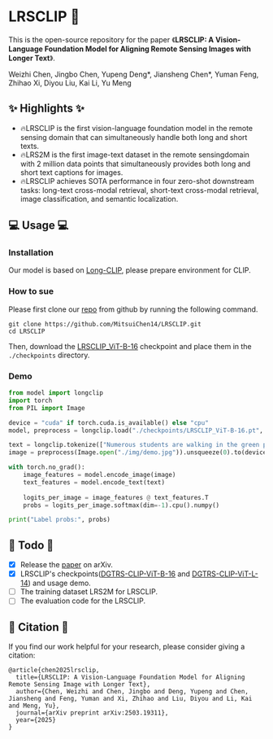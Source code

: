 # LRSCLIP 🚀

This is the open-source repository for the paper 《**LRSCLIP: A Vision-Language Foundation Model for Aligning Remote Sensing Images with Longer Text**》.

Weizhi Chen, Jingbo Chen, Yupeng Deng*, Jiansheng Chen*, Yuman Feng, Zhihao Xi, Diyou Liu, Kai Li, Yu Meng

## ✨ Highlights ✨

* 🔥LRSCLIP is the first vision-language foundation model in the remote sensing domain that can simultaneously handle both long and short texts.
* 🔥LRS2M is the first image-text dataset in the remote sensingdomain with 2 million data points that simultaneously provides both long and short text captions for images.
* 🔥LRSCLIP achieves SOTA performance in four zero-shot downstream tasks: long-text cross-modal retrieval, short-text cross-modal retrieval, image classification, and semantic localization.

## 💻 Usage 💻

### Installation

Our model is based on [Long-CLIP](https://github.com/beichenzbc/Long-CLIP), please prepare environment for CLIP.

### How to sue

Please first clone our [repo](https://github.com/MitsuiChen14/LRSCLIP) from github by running the following command.

```shell
git clone https://github.com/MitsuiChen14/LRSCLIP.git
cd LRSCLIP
```

Then, download the [LRSCLIP_ViT-B-16](https://huggingface.co/cwz14/LRSCLIP_ViT-B-16) checkpoint and place them in the `./checkpoints` directory.

### Demo
```python
from model import longclip
import torch
from PIL import Image

device = "cuda" if torch.cuda.is_available() else "cpu"
model, preprocess = longclip.load("./checkpoints/LRSCLIP_ViT-B-16.pt", device=device)

text = longclip.tokenize(["Numerous students are walking in the green pass in this campus.", "These buildings belong to the school buildings.", "There are many residential areas near the school."]).to(device)
image = preprocess(Image.open("./img/demo.jpg")).unsqueeze(0).to(device)

with torch.no_grad():
    image_features = model.encode_image(image)
    text_features = model.encode_text(text)
    
    logits_per_image = image_features @ text_features.T
    probs = logits_per_image.softmax(dim=-1).cpu().numpy()

print("Label probs:", probs) 
```


## 📝 Todo 📝
- [x] Release the [paper](http://arxiv.org/abs/2503.19311) on arXiv.
- [x] LRSCLIP's checkpoints([DGTRS-CLIP-ViT-B-16](https://huggingface.co/MitsuiChen14/DGTRS-CLIP-ViT-B-16) and [DGTRS-CLIP-ViT-L-14](https://huggingface.co/MitsuiChen14/DGTRS-CLIP-ViT-L-14)) and usage demo.
- [ ] The training dataset LRS2M for LRSCLIP.
- [ ] The evaluation code for the LRSCLIP.

## 📖 Citation 📖

If you find our work helpful for your research, please consider giving a citation:

```
@article{chen2025lrsclip,
  title={LRSCLIP: A Vision-Language Foundation Model for Aligning Remote Sensing Image with Longer Text},
  author={Chen, Weizhi and Chen, Jingbo and Deng, Yupeng and Chen, Jiansheng and Feng, Yuman and Xi, Zhihao and Liu, Diyou and Li, Kai and Meng, Yu},
  journal={arXiv preprint arXiv:2503.19311},
  year={2025}
}
```









